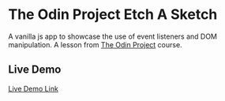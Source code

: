 # The Odin Project Etch A Sketch

A vanilla js app to showcase the use of event listeners and DOM manipulation. A lesson from [The Odin Project](https://www.theodinproject.com/lessons/foundations-etch-a-sketch) course.

## Live Demo

[Live Demo Link](https://emanuelefavero.github.io/odin-etch-a-sketch/)
